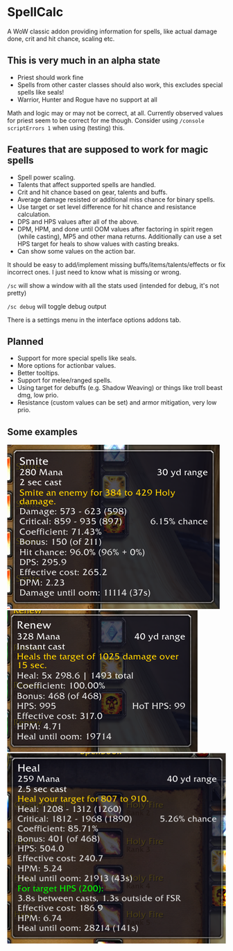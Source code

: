 # SpellCalc

A WoW classic addon providing information for spells, like actual damage done, crit and hit chance, scaling etc.

## This is very much in an alpha state

* Priest should work fine
* Spells from other caster classes should also work, this excludes special spells like seals!
* Warrior, Hunter and Rogue have no support at all

Math and logic may or may not be correct, at all. Currently observed values for priest seem to be correct for me though. Consider using `/console scriptErrors 1` when using (testing) this.

## Features that are supposed to work for magic spells

* Spell power scaling.
* Talents that affect supported spells are handled.
* Crit and hit chance based on gear, talents and buffs.
* Average damage resisted or additional miss chance for binary spells.
* Use target or set level difference for hit chance and resistance calculation.
* DPS and HPS values after all of the above.
* DPM, HPM, and done until OOM values after factoring in spirit regen (while casting), MP5 and other mana returns. Additionally can use a set HPS target for heals to show values with casting breaks.
* Can show some values on the action bar.

It should be easy to add/implement missing buffs/items/talents/effects or fix incorrect ones. I just need to know what is missing or wrong.

`/sc` will show a window with all the stats used (intended for debug, it's not pretty)

`/sc debug` will toggle debug output

There is a settings menu in the interface options addons tab.

## Planned
* Support for more special spells like seals.
* More options for actionbar values.
* Better tooltips.
* Support for melee/ranged spells.
* Using target for debuffs (e.g. Shadow Weaving) or things like troll beast dmg, low prio.
* Resistance (custom values can be set) and armor mitigation, very low prio.

## Some examples
![example](images/example1.png)
![example2](images/example2.png)
![example3](images/example3.png)